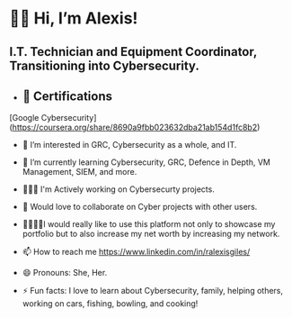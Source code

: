 <h1>👋🏻 Hi, I’m Alexis!</h1>
<h2> I.T. Technician and Equipment Coordinator, Transitioning into Cybersecurity.</h2>

- <h2>📜 Certifications</h2>

[Google Cybersecurity] (https://coursera.org/share/8690a9fbb023632dba21ab154d1fc8b2)


- 👀 I’m interested in GRC, Cybersecurity as a whole, and IT.

- 🌱 I’m currently learning Cybersecurity, GRC, Defence in Depth, VM Management, SIEM, and more.

- 👩🏻‍💻 I'm Actively working on Cybersecurty projects. 

- 💞️ Would love to collaborate on Cyber projects with other users.

- 🫱🏽‍🫲🏼I would really like to use this platform not only to showcase my portfolio but to also increase my net worth by increasing my network.

- 📫 How to reach me https://www.linkedin.com/in/ralexisgiles/

- 😄 Pronouns: She, Her.

- ⚡ Fun facts: I love to learn about Cybersecurity, family, helping others, working on cars, fishing, bowling, and cooking! 

<!---
Alexis-Giles/Alexis-Giles is a ✨ special ✨ repository because its `README.md` (this file) appears on your GitHub profile.
You can click the Preview link to take a look at your changes.
--->
